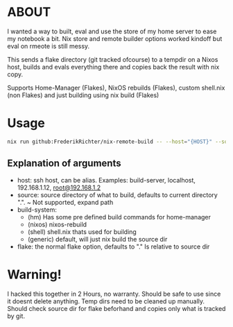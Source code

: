 # ABOUT

I wanted a way to built, eval and use the store of my home server to ease my notebook a bit.
Nix store and remote builder options worked kindoff but eval on rmeote is still messy.

This sends a flake directory (git tracked ofcourse) to a tempdir on a Nixos host,
builds and evals everything there and copies back the result with nix copy.

Supports Home-Manager (Flakes), NixOS rebuilds (Flakes), custom shell.nix (non Flakes) and just building using nix build (Flakes)
# Usage
```bash
nix run github:FrederikRichter/nix-remote-build -- --host="{HOST}" --source="." --build-system="{BUILD_SYSTEM}" --flake="{FLAKE}"
```

## Explanation of arguments
- host: ssh host, can be alias. Examples: build-server, localhost, 192.168.1.12, root@192.168.1.2
- source: source directory of what to build, defaults to current directory ".". ~ Not supported, expand path
- build-system: 
  - (hm) Has some pre defined build commands for home-manager
  - (nixos) nixos-rebuild
  - (shell) shell.nix thats used for building
  - (generic) default, will just nix build the source dir
- flake: the normal flake option, defaults to "." Is relative to source dir

# Warning!
I hacked this together in 2 Hours, no warranty. Should be safe to use since it doesnt delete anything.
Temp dirs need to be cleaned up manually. Should check source dir for flake beforhand and copies only what is tracked by git.

